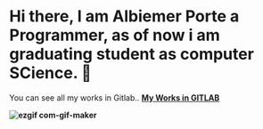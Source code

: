 <h1> Hi there, I am Albiemer Porte a Programmer, as of now i am graduating student as computer SCience. 👋</h1>

You can see all my works in Gitlab.. <a href="https://gitlab.com/albiemerporte"><b>My Works in GITLAB<b></a>

<!--

Here are some ideas to get you started:

- 🔭 I’m currently working on ...
- 🌱 I’m currently learning ...
- 👯 I’m looking to collaborate on ...
- 🤔 I’m looking for help with ...
- 💬 Ask me about ...
- 📫 How to reach me: ...
- 😄 Pronouns: ...
- ⚡ Fun fact: ...
-->
  
![ezgif com-gif-maker]([https://github.com/albiemer/albiemer/assets/36027987/36a5545b-fdb6-4490-824e-4e42c33c3923](https://scontent.fmnl3-4.fna.fbcdn.net/v/t39.30808-6/420651752_7492126360819097_8779160873230945303_n.jpg?_nc_cat=104&ccb=1-7&_nc_sid=783fdb&_nc_ohc=0sB8G00cZgQAX_rOiY1&_nc_zt=23&_nc_ht=scontent.fmnl3-4.fna&oh=00_AfAmRbjAk4d3r0N6WXpcPLHrlZ74Hbzh8KxCSHPlMiuTGQ&oe=65C73FD1)https://scontent.fmnl3-4.fna.fbcdn.net/v/t39.30808-6/420651752_7492126360819097_8779160873230945303_n.jpg?_nc_cat=104&ccb=1-7&_nc_sid=783fdb&_nc_ohc=0sB8G00cZgQAX_rOiY1&_nc_zt=23&_nc_ht=scontent.fmnl3-4.fna&oh=00_AfAmRbjAk4d3r0N6WXpcPLHrlZ74Hbzh8KxCSHPlMiuTGQ&oe=65C73FD1)

